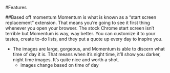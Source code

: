 #Features

##Based off momentum
Momentum is what is known as a “start screen replacement” extension. That means you’re going to see it first thing whenever you open your browser. The stock Chrome start screen isn’t terrible but Momentum is way, way better. You can customize it to your tastes, create to-do lists, and they put a quote up every day to inspire you.


* The images are large, gorgeous, and Momentum is able to discern what time of day it is. That means when it’s night time, it’ll show you darker, night time images. It’s quite nice and worth a shot.
  - images change based on time of day
